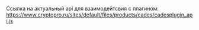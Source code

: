 Ссылка на актуальный api для взаимодейтсвия с плагином: https://www.cryptopro.ru/sites/default/files/products/cades/cadesplugin_api.js
